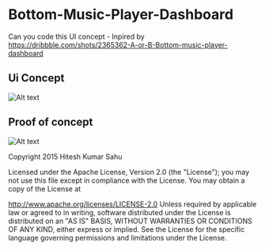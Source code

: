 # Bottom-Music-Player-Dashboard
Can you code this UI concept - Inpired by https://dribbble.com/shots/2365362-A-or-B-Bottom-music-player-dashboard

## Ui Concept

![Alt text](https://github.com/hiteshsahu/Bottom-Music-Player-Dashboard/blob/master/Art/ui_concept.gif "Muse")

## Proof of concept

![Alt text](https://github.com/hiteshsahu/Bottom-Music-Player-Dashboard/blob/master/Art/concept_implement.gif "Implemnt")



Copyright 2015 Hitesh Kumar Sahu

Licensed under the Apache License, Version 2.0 (the "License"); you may not use this file except in compliance with the License. You may obtain a copy of the License at

http://www.apache.org/licenses/LICENSE-2.0
Unless required by applicable law or agreed to in writing, software distributed under the License is distributed on an "AS IS" BASIS, WITHOUT WARRANTIES OR CONDITIONS OF ANY KIND, either express or implied. See the License for the specific language governing permissions and limitations under the License.



